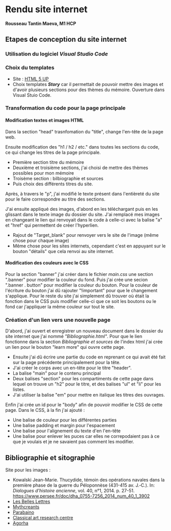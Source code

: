 # Rendu site internet
**Rousseau Tantin Maeva, M1 HCP**
## Etapes de conception du site internet
### Utilisation du logiciel _Visual Studio Code_
### Choix du templates
* Site : [HTML 5 UP](https://html5up.net/)
* Choix templates **_Story_** car il permettait de pouvoir mettre des images et d'avoir plusieurs sections pour des thèmes du mémoire.
Ouverture dans Visual Stuio Code.
### Transformation du code pour la page principale
#### Modification textes et images HTML
Dans la section "head" trasnfomation du "title", change l'en-tête de la page web.

Ensuite modification des "h1 / h2 / etc." dans toutes les sections du code, ce qui change les titres de la page principale.
* Première section titre du mémoire
* Deuxième et troisième sections, j'ai choisi de mettre des thèmes possibles pour mon mémoire
* Troisème section : bilbiographie et sources
* Puis choix des différents titres du site.

Après, à travers le "p", j'ai modifié le texte présent dans l'entièreté du site pour le faire correspondre au titre des sections. 

J'ai ensuite appliqué des images, d'abord en les téléchargant puis en les glissant dans le texte image du dossier du site. J'ai remplacé mes images en changeant le lien qui renvoyait dans le code à celle-ci avec la balise "a" et "href" qui permettent de créer l'hyperlien.
* Rajout de "Target_blank" pour renvoyer vers le site de l'image (même chose pour chaque image)
* Même chose pour les sites internets, cependant c'est en appuyant sur le bouton "détails" que cela renvoi au site internet.

#### Modification des couleurs avec le CSS
Pour la section "banner" j'ai créer dans le fichier _main.css_ une section ".banner" pour modifier la couleur du fond. Puis j'ai crée une secion ".banner . button" pour modifier la couleur du bouton. Pour la couleur de l'écriture du bouton j'ai dû rajouter "!important" pour que le changement s'applique.
Pour le reste du site j'ai simplement dû trouver où était la fonction dans le CSS puis modifier celle-ci que ce soit les boutons ou le fond car j'appliquer la même couleur sur tout le site.

### Création d'un lien vers une nouvelle page
D'abord, j'ai ouvert et enregistrer un nouveau document dans le dossier du site internet que j'ai nommé _"Bibliographie.html"_. Pour que le lien fonctionne dans la section _Bibliographie et sources_ de l'index html j'ai crée un lien pour le bouton "learn more" qui ouvre cette page.
* Ensuite j'ai dû écrire une partie du code en reprenant ce qui avait été fait sur la page précédente principalement pour la tête. 
* J'ai créer le corps avec un en-tête pour le titre "header".
* La balise "main" pour le contenu principal
* Deux balises "section" pour les compartiments de cette page dans lequel on trouve un "h2" pour le titre, et des balises "ul" et "li" pour les listes.
* J'ai utiliser la balise "em" pour mettre en italique les titres des ouvrages.

Enfin j'ai crée un id pour le "body" afin de pouvoir modifier le CSS de cette page. Dans le CSS, à la fin j'ai ajouté :
* Une balise de couleur pour les différentes parties
* Une balise padding et margin pour l'espacement
* Une balise pour l'alignement du texte d'en l'en-tête
* Une balise pour enlever les puces car elles ne correpodaient pas à ce que je voulais et je ne savaient pas comment les modifier.

## Bibliographie et sitographie
Site pour les images : 
* Kowalski Jean-Marie. Thucydide, témoin des opérations navales dans la première phase de la guerre du Péloponnèse (431-415 av. J.‑C.). In: _Dialogues d'histoire ancienne_, vol. 40, n°1, 2014. p. 27-51. https://www.persee.fr/doc/dha_0755-7256_2014_num_40_1_3902
* [Les Belles Lettres](https://www.lesbelleslettres.com/livre/9782251451435/coffret-fondation)
* [Mythcreants](https://mythcreants.com/blog/water-travel-before-engines/)
* [Parabaino](https://mythcreants.com/blog/water-travel-before-engines/)
* [Classical art research centre](https://www.carc.ox.ac.uk/carc/pottery)
* [Agorha](https://agorha.inha.fr/database/27)